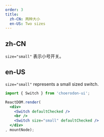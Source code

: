 ```yaml
---
order: 3
title:
  zh-CN: 两种大小
  en-US: Two sizes
---
```


## zh-CN

`size="small"` 表示小号开关。

## en-US

`size="small"` represents a small sized switch.

````jsx
import { Switch } from 'choerodon-ui';

ReactDOM.render(
  <div>
    <Switch defaultChecked />
    <br />
    <Switch size="small" defaultChecked />
  </div>
, mountNode);
````
